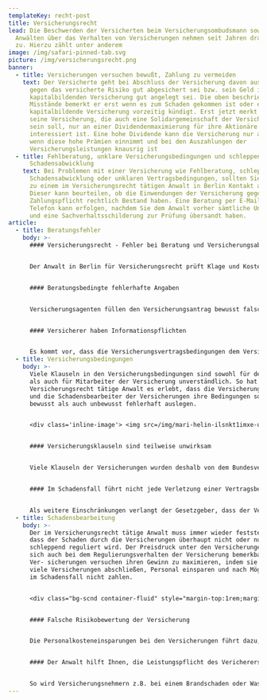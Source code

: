 ```yaml
---
templateKey: recht-post
title: Versicherungsrecht
lead: Die Beschwerden der Versicherten beim Versicherungsombudsmann sowie bei
  Anwälten über das Verhalten von Versicherungen nehmen seit Jahren dramatisch
  zu. Hierzu zählt unter anderem
image: /img/safari-pinned-tab.svg
picture: /img/versicherungsrecht.png
banner:
  - title: Versicherungen versuchen bewußt, Zahlung zu vermeiden
    text: Der Versicherte geht bei Abschluss der Versicherung davon aus, dass er
      gegen das versicherte Risiko gut abgesichert sei bzw. sein Geld in der
      kapitalbildenden Versicherung gut angelegt sei. Die oben beschriebenen
      Misstände bemerkt er erst wenn es zum Schaden gekommen ist oder er die
      kapitalbildende Versicherung vorzeitig kündigt. Erst jetzt merkt er, dass
      seine Versicherung, die auch eine Solidargemeinschaft der Versicherten
      sein soll, nur an einer Dividendenmaximierung für ihre Aktionäre
      interessiert ist. Eine hohe Dividende kann die Versicherung nur auszahlen,
      wenn diese hohe Prämien einnimmt und bei den Auszahlungen der
      Versicherungsleistungen knausrig ist
  - title: Fehlberatung, unklare Versicherungsbedingungen und schleppende
      Schadensabwicklung
    text: Bei Problemen mit einer Versicherung wie Fehlberatung, schleppender
      Schadensabwicklung oder unklaren Vertragsbedingungen, sollten Sie umgehend
      zu einem im Versicherungsrecht tätigen Anwalt in Berlin Kontakt aufnehmen.
      Dieser kann beurteilen, ob die Einwendungen der Versicherung gegen ihre
      Zahlungspflicht rechtlich Bestand haben. Eine Beratung per E-Mail oder
      Telefon kann erfolgen, nachdem Sie dem Anwalt vorher sämtliche Unterlagen
      und eine Sachverhaltsschilderung zur Prüfung übersandt haben.
article:
  - title: Beratungsfehler
    body: >-
      #### Versicherungsrecht - Fehler bei Beratung und Versicherungsabschluss


      Der Anwalt in Berlin für Versicherungsrecht prüft Klage und Kostenrisiko bei ungesetzlichen Versicherungsbedingungen. Gerade die fehlerhafte Beratung durch die Versicherungsagenten hat zur Folge, dass die Versicherungsnehmer trotz Prämienzahlung im Schadensfall ihre Versicherungsleistung nicht erhalten. Der im Versicherungsrecht tätige Anwalt erlebt, dass den Versicherungsnehmern Versicherungen verkauft wurden, die ihren Bedürfnissen nicht entsprachen. 


      #### Beratungsbedingte fehlerhafte Angaben


      Versicherungsagenten füllen den Versicherungsantrag bewusst falsch aus, um die zu zahlende Versicherungsprämie günstiger erscheinen zu lassen. Für den Versicherungsnehmer hat dies zur Folge, dass er die Gefahr eingeht, dass die Versicherung im Schadensfall nicht zahlt.


      #### Versicherer haben Informationspflichten


      Es kommt vor, dass die Versicherungsvertragsbedingungen dem Versicherungsnehmer nicht übergeben werden, so dass dieser keine Kenntnis von seinen Pflichten hat, deren Einhaltung die Voraussetzung für den Erhalt der vollen Versicherungssumme ist. In diesem Fall kann sich die Versicherung in der Regel nicht auf ihre Leistungsfreiheit berufen, selbst wenn der Versicherungsnehmer gegen Vertragsbedingungen verstoßen hat.
  - title: Versicherungsbedingungen
    body: >-
      Viele Klauseln in den Versicherungsbedingungen sind sowohl für den Laien
      als auch für Mitarbeiter der Versicherung unverständlich. So hat der im
      Versicherungsrecht tätige Anwalt es erlebt, dass die Versicherungsagenten
      und die Schadensbearbeiter der Versicherungen ihre Bedingungen sowohl
      bewusst als auch unbewusst fehlerhaft auslegen.


      <div class='inline-image'> <img src=/img/mari-helin-ilsnkt1imxe-unsplash.jpg /> </div> 


      #### Versicherungsklauseln sind teilweise unwirksam


      Viele Klauseln der Versicherungen wurden deshalb von dem Bundesverfassungsgericht wegen Verletzung der Grundrechte und dem Bundesgerichtshof für unwirksam erklärt oder zugunsten des Versicherungsnehmers ausgelegt. Der Bundesgerichtshof berücksichtigt außerdem, dass das Vertragswerk der Versicherungen dem Versicherungsnehmer nahezu unbekannt ist. Der Versicherer hat neben der Übergabe der Versicherungsbedingungen sowohl beim Verkauf der Versicherung als auch im Schadensfall besondere Informationspflichten gegenüber dem Versicherungsnehmer. Diesen Informationspflichten kommen die Versicherungen oft nicht nach.


      #### Im Schadensfall führt nicht jede Verletzung einer Vertragsbedingung zum Verlust des Versicherungsschutzes


      Als weitere Einschränkungen verlangt der Gesetzgeber, dass der Versicherungsnehmer die Vertragsbedingung schlechthin unentschuldbar verletzt haben muss, die das gewöhnliche Maß erheblich übersteigt (grob fahrlässig) oder die Verletzung der Vertragsbedingung bewusst in Kauf nahm (Vorsatz). Bei einer grob fahrlässigen Verletzung der Versicherungsbedingungen hat der Versicherungsnehmer in der Regel einen Anspruch auf einen Teil der Versicherungssumme, bei Vorsatz wird die Versicherung vollständig leistungsfrei. Selbst wenn diese Voraussetzungen gegeben sind, kann der Versicherungsnehmer die Versicherungsleistung noch erhalten, wenn er nachweist, dass die Verletzung der Vertragsbedingung keinen Einfluss auf den aufgetretenen Schaden hatte. Dies kann und soll nur eine beispielhafte Aufzählung sein.
  - title: Schadensbearbeitung
    body: >-
      Der im Versicherungsrecht tätige Anwalt muss immer wieder feststellen,
      dass der Schaden durch die Versicherungen überhaupt nicht oder nur
      schleppend reguliert wird. Der Preisdruck unter den Versicherungen macht
      sich auch bei dem Regulierungsverhalten der Versicherung bemerkbar. Die
      Ver- sicherungen versuchen ihren Gewinn zu maximieren, indem sie möglichst
      viele Versicherungen abschließen, Personal einsparen und nach Möglichkeit
      im Schadensfall nicht zahlen.


      <div class="bg-scnd container-fluid" style="margin-top:1rem;margin-bottom:1rem;"><div class="container"><div class="justify-content-center row"><div class="col-md-auto"><h2 style="text-align: right; width: fit-content;">Jetzt Kontakt aufnehmen</h2></div><div class="col-md-auto"><a href="/kontakt" class="btn btn-primary">Zum Kontaktformular</a></div></div></div></div>


      #### Falsche Risikobewertung der Versicherung


      Die Personalkosteneinsparungen bei den Versicherungen führt dazu, dass viele Versicherungen das zu versichernde Objekt nicht vor Vertragsabschluss untersuchen. Dies hat zur Folge, dass diese Versicherungen das zu versichernde Risko nicht kennen. Häufen sich bei einer Versicherung die Schadensfälle, weil diese zu viele schadensgeneigte Objekte mit einer zu niedrigen Prämie versichert hat, versucht diese ihren Gewinn zuhalten, indem sie bei den Versicherungsleistungen spart.


      #### Der Anwalt hilft Ihnen, die Leistungspflicht des Vericherers durchzusetzen


      So wird Versicherungsnehmern z.B. bei einem Brandschaden oder Wasserschaden mitgeteilt, dass die Versicherung nicht oder nur teilweise leisten wird, weil der Versicherungsnehmer seine Vertragspflichten verletzt habe. Erst nachdem ein Anwalt eingeschaltet wurde, zeigt sich die Versicherung oft zahlungsbereit.
---
```

